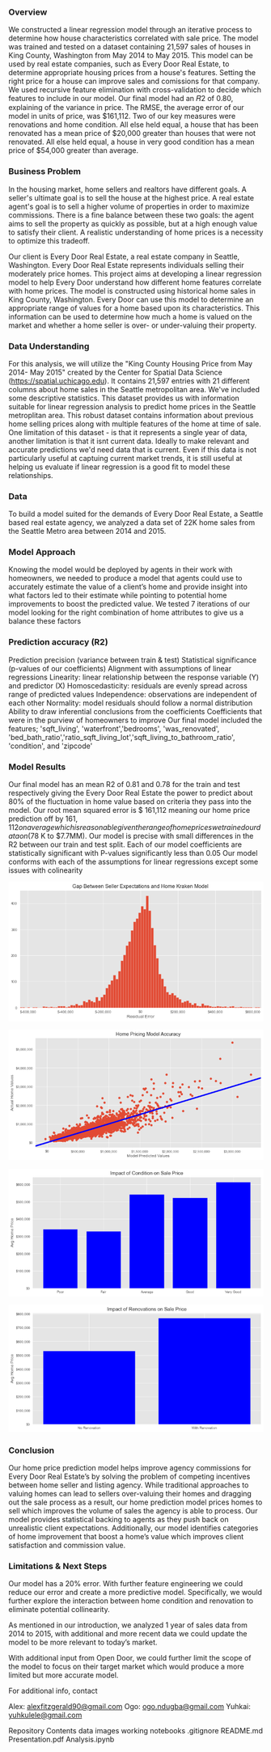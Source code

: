 
### Overview
We constructed a linear regression model through an iterative process to determine how house characteristics correlated with sale price. The model was trained and tested on a dataset containing 21,597 sales of houses in King County, Washington from May 2014 to May 2015. This model can be used by real estate companies, such as Every Door Real Estate, to determine appropriate housing prices from a house's features. Setting the right price for a house can improve sales and comissions for that company. We used recursive feature elimination with cross-validation to decide which features to include in our model. Our final model had an  𝑅2  of 0.80, explaining of the variance in price. The RMSE, the average error of our model in units of price, was $161,112. Two of our key measures were renovations and home condition. All else held equal, a house that has been renovated has a mean price of $20,000 greater than houses that were not renovated. All else held equal, a house in very good condition has a mean price of $54,000 greater than average.

### Business Problem
In the housing market, home sellers and realtors have different goals. A seller's ultimate goal is to sell the house at the highest price. A real estate agent's goal is to sell a higher volume of properties in order to maximize commissions. There is a fine balance between these two goals: the agent aims to sell the property as quickly as possible, but at a high enough value to satisfy their client. A realistic understanding of home prices is a necessity to optimize this tradeoff.

Our client is Every Door Real Estate, a real estate company in Seattle, Washington. Every Door Real Estate represents individuals selling their moderately price homes. This project aims at developing a linear regression model to help Every Door understand how different home features correlate with home prices. The model is constructed using historical home sales in King County, Washington. Every Door can use this model to determine an appropriate range of values for a home based upon its characteristics. This information can be used to determine how much a home is valued on the market and whether a home seller is over- or under-valuing their property.

### Data Understanding
For this analysis, we will utilize the "King County Housing Price from May 2014- May 2015" created by the Center for Spatial Data Science (https://spatial.uchicago.edu). It contains 21,597 entries with 21 different columns about home sales in the Seattle metropolitan area. We've included some descriptive statistics. This dataset provides us with information suitable for linear regression analysis to predict home prices in the Seattle metroplitan area. This robust dataset contains information about previous home selling prices along with multiple features of the home at time of sale. One limitation of this dataset - is that it represents a single year of data, another limitation is that it isnt current data. Ideally to make relevant and accurate predictions we'd need data that is current. Even if this data is not particularly useful at captuing current market trends, it is still useful at helping us evaluate if linear regression is a good fit to model these relationships.

### Data
To build a model suited for the demands of Every Door Real Estate, a Seattle based real estate agency, we analyzed a data set of 22K home sales from the Seattle Metro area between 2014 and 2015.

### Model Approach 
Knowing the model would be deployed by agents in their work with homeowners, we needed to produce a model that agents could use to accurately estimate the value of a client’s home and provide insight into what factors led to their estimate while pointing to potential home improvements to boost the predicted value. We tested 7 iterations of our model looking for the right combination of home attributes to give us a balance these factors

### Prediction accuracy (R2)
Prediction precision (variance between train & test)
Statistical significance (p-values of our coefficients)
Alignment with assumptions of linear regressions
Linearity: linear relationship between the response variable (Y) and predictor (X)
Homoscedasticity: residuals are evenly spread across range of predicted values
Independence: observations are independent of each other
Normality: model residuals should follow a normal distribution
Ability to draw inferential conclusions from the coefficients
Coefficients that were in the purview of homeowners to improve
Our final model included the features; 'sqft_living', 'waterfront','bedrooms', 'was_renovated', 'bed_bath_ratio','ratio_sqft_living_lot','sqft_living_to_bathroom_ratio', 'condition', and 'zipcode'

### Model Results
Our final model has an mean R2 of 0.81 and 0.78 for the train and test respectively giving the Every Door Real Estate the power to predict about 80% of the fluctuation in home value based on criteria they pass into the model. Our root mean squared error is $ 161,112 meaning our home price prediction off by $161,112 on average which is reasonable given the range of home prices we trained our data on ($78 K to $7.7MM). Our model is precise with small differences in the R2 between our train and test split. Each of our model coefficients are statistically significant with P-values significantly less than 0.05 Our model conforms with each of the assumptions for linear regressions except some issues with colinearity



![](images/Histogram_of_Residual_Error.png)



![](images/Home_Pricing_Model_Accuracy.png)



![](images/Impact_of_condition_on_sale_price.png)



![](images/Impact_of_renovations_on_sale_price.png)


### Conclusion
Our home price prediction model helps improve agency commissions for Every Door Real Estate’s by solving the problem of competing incentives between home seller and listing agency. While traditional approaches to valuing homes can lead to sellers over-valuing their homes and dragging out the sale process as a result, our home prediction model prices homes to sell which improves the volume of sales the agency is able to process. Our model provides statistical backing to agents as they push back on unrealistic client expectations. Additionally, our model identifies categories of home improvement that boost a home’s value which improves client satisfaction and commission value.


### Limitations & Next Steps
Our model has a 20% error. With further feature engineering we could reduce our error and create a more predictive model. Specifically, we would further explore the interaction between home condition and renovation to eliminate potential collinearity.

As mentioned in our introduction, we analyzed 1 year of sales data from 2014 to 2015, with additional and more recent data we could update the model to be more relevant to today’s market.

With additional input from Open Door, we could further limit the scope of the model to focus on their target market which would produce a more limited but more accurate model.



For additional info, contact 

Alex: alexfitzgerald90@gmail.com
Ogo: ogo.ndugba@gmail.com
Yuhkai: yuhkulele@gmail.com

Repository Contents
data
images
working notebooks
.gitignore
README.md
Presentation.pdf
Analysis.ipynb
